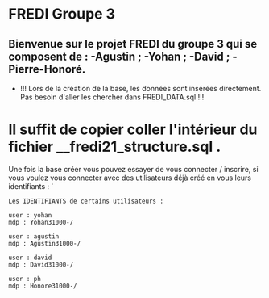 # FREDI Groupe 3

## Bienvenue sur le projet FREDI du groupe 3 qui se composent de : -Agustin ; -Yohan ; -David ; -Pierre-Honoré.

- !!! Lors de la création de la base, les données sont insérées directement. Pas besoin d'aller les chercher dans FREDI_DATA.sql !!!

# Il suffit de copier coller l'intérieur du fichier __fredi21_structure.sql .
Une fois la base créer vous pouvez essayer de vous connecter / inscrire, 
si vous voulez vous connecter avec des utilisateurs déjà créé en vous leurs identifiants :
`

```
Les IDENTIFIANTS de certains utilisateurs : 

user : yohan
mdp : Yohan31000-/

user : agustin
mdp : Agustin31000-/

user : david
mdp : David31000-/

user : ph
mdp : Honore31000-/
```